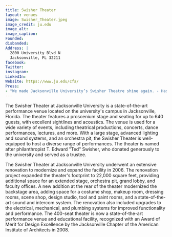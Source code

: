 ```yaml
---
title: Swisher Theater
layout: venues
image: Swisher_Theater.jpeg
image_credit: ju.edu
image_alt:
image_caption: 
Founded: 
disbanded:
Address: |
  2800 University Blvd N
  Jacksonville, FL 32211
facebook: 
Twitter: 
instagram: 
LinkedIn: 
Website: https://www.ju.edu/cfa/
Press:
- "We made Jacksonville University’s Swisher Theatre shine again. - Haskell": https://web.archive.org/web/20230430200827/https://www.haskell.com/projects/swisher-theatre-renovations/
---
```

The Swisher Theater at Jacksonville University is a state-of-the-art performance venue located on the university's campus in Jacksonville, Florida. The theater features a proscenium stage and seating for up to 640 guests, with excellent sightlines and acoustics. The venue is used for a wide variety of events, including theatrical productions, concerts, dance performances, lectures, and more. With a large stage, advanced lighting and sound systems, and an orchestra pit, the Swisher Theater is well-equipped to host a diverse range of performances. The theater is named after philanthropist T. Edward "Ted" Swisher, who donated generously to the university and served as a trustee. 

The Swisher Theater at Jacksonville University underwent an extensive renovation to modernize and expand the facility in 2006. The renovation project expanded the theater's footprint to 22,000 square feet, providing additional space for an extended stage, orchestra pit, grand lobby, and faculty offices. A new addition at the rear of the theater modernized the backstage area, adding space for a costume shop, makeup room, dressing rooms, scene shop, design studio, tool and paint rooms, and a state-of-the-art sound and intercom system. The renovation also included upgrades to the electrical, mechanical, and plumbing systems for improved functionality and performance. The 400-seat theater is now a state-of-the-art performance venue and educational facility, recognized with an Award of Merit for Design Excellence by the Jacksonville Chapter of the American Institute of Architects in 2008.